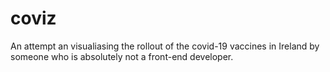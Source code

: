 # coviz

An attempt an visualiasing the rollout of the covid-19 vaccines in Ireland by someone who is absolutely not a front-end developer.